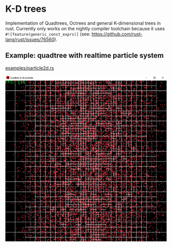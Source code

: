 # K-D trees

Implementation of Quadtrees, Octrees and general K-dimensional trees in rust.
Currently only works on the nightly compiler toolchain because it uses
`#![feature(generic_const_exprs)]` (see: https://github.com/rust-lang/rust/issues/76560).

## Example: quadtree with realtime particle system
[examples/particle2d.rs](https://github.com/edddddee/kdtrees/blob/master/examples/particles2d.rs)

<img src=https://github.com/edddddee/kdtrees/blob/master/examples/quadtree.png width=750>

